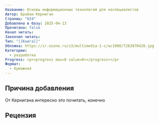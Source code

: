 ```yaml
---
Название: Основы информационных технологий для неспециалистов
Автор: Брайан Керниган
Страниц: "624"
Добавлена в базу: 2025-04-13
Прочитана: false
Начал читать: 
Закончил читать: 
Тип: "[[Книга]]"
Обложка: https://ir.ozone.ru/s3/multimedia-1-c/wc1000/7263870420.jpg
Категории:
  - разработка
Progress: <p><progress max=0 value=0></progress></p>
Формат:
  - бумажная
---
```

## Причина добавления

От Кернигана интересно это почитать, конечно

## Рецензия
